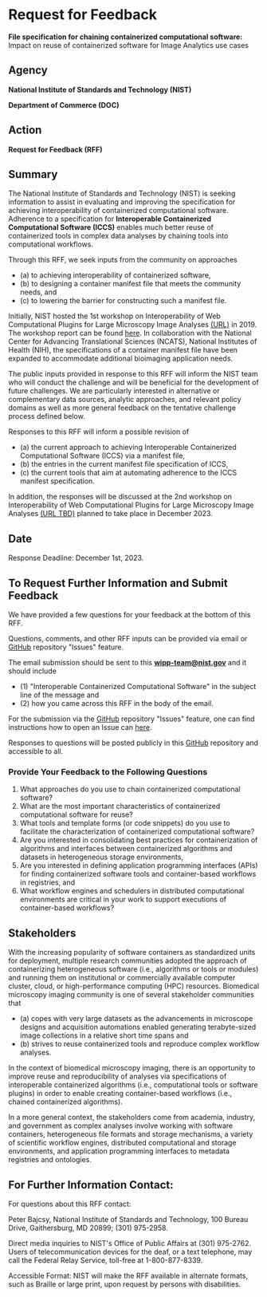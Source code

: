 # Request for Feedback

**File specification for chaining containerized computational software:**
Impact on reuse of containerized software for Image Analytics use cases

## Agency

**National Institute of Standards and Technology (NIST)**

**Department of Commerce (DOC)**

## Action

**Request for Feedback (RFF)**

## Summary

The National Institute of Standards and Technology (NIST) is seeking 
information to assist in evaluating and improving the specification for
achieving interoperability of containerized computational software. 
Adherence to a specification for 
**Interoperable Containerized Computational Software (ICCS)** 
enables much better reuse of containerized tools 
in complex data analyses by chaining tools into computational workflows.

Through this RFF, we seek inputs from the community 
on approaches 
- (a) to achieving interoperability of containerized software,
- (b) to designing a container manifest file that meets the community needs, 
and 
- (c) to lowering the barrier for constructing such a manifest file.

Initially, NIST hosted the 1st workshop on Interoperability of Web Computational Plugins for Large Microscopy Image Analyses
[(URL)](https://www.nist.gov/news-events/events/2019/12/interoperability-web-computational-plugins-large-microscopy-image) in 2019.
The workshop report can be found [here](https://www.nist.gov/publications/interoperability-web-computational-plugins-large-microscopy-image-analyses).
In collaboration with the National Center for Advancing Translational Sciences (NCATS), National Institutes of Health (NIH),
the specifications of a container manifest file have been expanded to accommodate 
additional bioimaging application needs.

The public inputs provided in response to this RFF will inform 
the NIST team who will conduct the challenge and 
will be beneficial for the development of future challenges. 
We are particularly interested in alternative or complementary data sources, analytic approaches, and relevant policy domains as well as more general feedback on the tentative challenge process defined below.

Responses to this RFF will inform a possible revision 
of 
- (a) the current approach to achieving 
Interoperable Containerized Computational Software (ICCS) via a manifest file,
- (b) the entries in the current manifest file specification of ICCS,
- (c) the current tools that aim at automating adherence to 
the ICCS manifest specification. 

In addition, the responses will be discussed at the 2nd 
workshop on Interoperability of Web Computational Plugins for Large Microscopy Image Analyses
[(URL TBD)](TBD) planned to take place in December 2023.


## Date

Response Deadline: December 1st, 2023.

## To Request Further Information and Submit Feedback
 
We have provided a few questions for your feedback at the bottom of 
this RFF.

Questions, comments, and other RFF inputs can be provided via
email or 
<a href="https://github.com/usnistgov/WIPP-Plugins-base-templates/tree/docs-update">GitHub</a> 
repository "Issues" feature.

The email submission should be sent to this **wipp-team@nist.gov** and 
it should include 
- (1) "Interoperable Containerized Computational Software" 
in the subject line of the message and 
- (2) how you came across this RFF in the body of the email. 

For the submission via the <a href="https://github.com/usnistgov/WIPP-Plugins-base-templates/tree/docs-update">GitHub</a> 
repository "Issues" feature, one can find instructions how to open an Issue can [here](https://pages.nist.gov/800-63-3/comment_help.html).

Responses to questions will be posted publicly in this <a href="https://github.com/usnistgov/WIPP-Plugins-base-templates/tree/docs-update">GitHub</a> repository and accessible to all. 

### Provide Your Feedback to the Following Questions

1. What approaches do you use to chain 
containerized computational software?
2. What are the most important characteristics of containerized computational software
for reuse?
3. What tools and template forms (or code snippets) do you use 
to facilitate the characterization of 
containerized computational software?
4. Are you interested in consolidating best practices for containerization of 
algorithms and interfaces between containerized algorithms and datasets in heterogeneous storage environments, 
5. Are you interested in defining application programming interfaces (APIs)
for finding containerized software tools and container-based workflows in registries, and 
6. What workflow engines and schedulers in distributed computational 
environments are critical in your work to support executions 
of container-based workflows?

## Stakeholders
With the increasing popularity of software containers as standardized units for deployment,
multiple research communities adopted the approach of containerizing heterogeneous software
(i.e., algorithms or tools or modules) and running them on institutional or commercially 
available computer cluster, cloud, or high-performance computing (HPC) resources. 
Biomedical microscopy imaging community is one of several stakeholder communities that 
- (a) copes with very large datasets as the advancements in microscope designs and acquisition
automations enabled generating terabyte-sized image collections in a relative short time 
spans and 
- (b) strives to reuse containerized tools and reproduce complex workflow analyses. 

In the context of biomedical microscopy imaging, there is an opportunity to improve
reuse and reproducibility of analyses via specifications of interoperable containerized 
algorithms (i.e., computational tools or software plugins) in order to enable 
creating container-based workflows (i.e., chained containerized algorithms). 

In a more general context, the stakeholders come from academia, industry, and government
as complex analyses involve working with software containers, 
heterogeneous file formats and storage mechanisms, 
a variety of scientific workflow engines, 
distributed computational and storage environments, and 
application programming interfaces to metadata registries and ontologies.


## For Further Information Contact:

For questions about this RFF contact: 

Peter Bajcsy, National Institute of Standards and Technology, 100 Bureau Drive, 
Gaithersburg, MD 20899; (301) 975-2958. 

Direct media inquiries to NIST's Office of Public Affairs at (301) 975-2762. 
Users of telecommunication devices for the deaf, or a text telephone, may call 
the Federal Relay Service, toll-free at 1-800-877-8339.

Accessible Format:
NIST will make the RFF available in alternate formats, such as Braille or large print, 
upon request by persons with disabilities.

